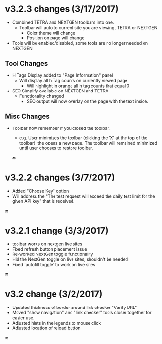 # v3.2.3 changes (3/17/2017)
* Combined TETRA and NEXTGEN toolbars into one.<br>
  * Toolbar will auto to current site you are viewing, TETRA or NEXTGEN<br>
    * Color theme will change<br>
    * Position on page will change<br>
* Tools will be enabled/disabled, some tools are no longer needed on NEXTGEN
## Tool Changes
* H Tags Display added to "Page Information" panel
  * Will display all h Tag counts on currently viewed page
    * Will highlight in orange all h tag counts that equal 0
* SEO Simplify available on NEXTGEN and TETRA
  * Functionality changed
    * SEO output will now overlay on the page with the text inside.
## Misc Changes
* Toolbar now remember if you closed the toolbar.
  * e.g. User minimizes the toolbar (clicking the 'X' at the top of the toolbar), the opens a new page.  The toolbar will remained minimized until user chooses to restore toolbar.
  
  :end:

# v3.2.2 changes (3/7/2017)
- Added "Choose Key" option
- Will address the "The test request will exceed the daily test limit for the given API key" that is received.

:end:

# v3.2.1 change (3/3/2017)
- toolbar works on nextgen live sites
- Fixed refresh button placement issue
- Re-worked NextGen toggle functionality
- Hid the NextGen toggle on live sites, shouldn't be needed
- Fixed 'autofill toggle' to work on live sites

:end:

# v3.2 change (3/2/2017)
- Updated thickness of border around link checker "Verify URL"
- Moved "show navigation" and "link checker" tools closer together for easier use.
- Adjusted hints in the legends to mouse click
- Adjusted location of reload button

:end:
